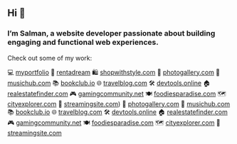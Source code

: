 ## Hi 👋
### I’m Salman, a website developer passionate about building engaging and functional web experiences.

Check out some of my work:

💻 [myportfolio](salmank.vercel.app)
🏡 [rentadream](https://rent-a-dream.vercel.app/)
🛍 [shopwithstyle.com](http://shopwithstyle.com)
📸 [photogallery.com](http://photogallery.com)
🎵 [musichub.com](http://musichub.com)
📚 [bookclub.io](http://bookclub.io)
🌐 [travelblog.com](http://travelblog.com)
🛠 [devtools.online](http://devtools.online)
🏠 [realestatefinder.com](http://realestatefinder.com)
🎮 [gamingcommunity.net](http://gamingcommunity.net)
🍽 [foodiesparadise.com](http://foodiesparadise.com)
🗺 [cityexplorer.com](http://cityexplorer.com)
🎥 [streamingsite.com](http://streamingsite.com))
📸 [photogallery.com](http://photogallery.com)
🎵 [musichub.com](http://musichub.com)
📚 [bookclub.io](http://bookclub.io)
🌐 [travelblog.com](http://travelblog.com)
🛠 [devtools.online](http://devtools.online)
🏠 [realestatefinder.com](http://realestatefinder.com)
🎮 [gamingcommunity.net](http://gamingcommunity.net)
🍽 [foodiesparadise.com](http://foodiesparadise.com)
🗺 [cityexplorer.com](http://cityexplorer.com)
🎥 [streamingsite.com](http://streamingsite.com)
